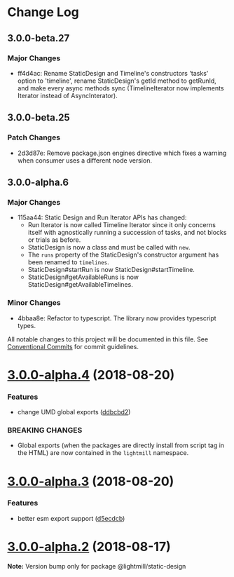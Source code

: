 # Change Log

## 3.0.0-beta.27

### Major Changes

- ff4d4ac: Rename StaticDesign and Timeline's constructors 'tasks' option to 'timeline', rename StaticDesign's getId method to getRunId, and make every async methods sync (TimelineIterator now implements Iterator instead of AsyncInterator).

## 3.0.0-beta.25

### Patch Changes

- 2d3d87e: Remove package.json engines directive which fixes a warning when consumer uses a different node version.

## 3.0.0-alpha.6

### Major Changes

- 115aa44: Static Design and Run Iterator APIs has changed:
  - Run Iterator is now called Timeline Iterator since it only concerns itself with agnostically running a succession of tasks, and not blocks or trials as before.
  - StaticDesign is now a class and must be called with `new`.
  - The `runs` property of the StaticDesign's constructor argument has been renamed to `timelines`.
  - StaticDesign#startRun is now StaticDesign#startTimeline.
  - StaticDesign#getAvailableRuns is now StaticDesign#getAvailableTimelines.

### Minor Changes

- 4bbaa8e: Refactor to typescript. The library now provides typescript types.

All notable changes to this project will be documented in this file.
See [Conventional Commits](https://conventionalcommits.org) for commit guidelines.

<a name="3.0.0-alpha.4"></a>

# [3.0.0-alpha.4](https://github.com/QuentinRoy/lightmill-js/tree/master/packages/store/compare/v3.0.0-alpha.3...v3.0.0-alpha.4) (2018-08-20)

### Features

- change UMD global exports ([ddbcbd2](https://github.com/QuentinRoy/lightmill-js/tree/master/packages/store/commit/ddbcbd2))

### BREAKING CHANGES

- Global exports (when the packages are directly install from script tag in the HTML) are now contained in the `lightmill` namespace.

<a name="3.0.0-alpha.3"></a>

# [3.0.0-alpha.3](https://github.com/QuentinRoy/lightmill-js/tree/master/packages/store/compare/v3.0.0-alpha.2...v3.0.0-alpha.3) (2018-08-20)

### Features

- better esm export support ([d5ecdcb](https://github.com/QuentinRoy/lightmill-js/tree/master/packages/store/commit/d5ecdcb))

<a name="3.0.0-alpha.2"></a>

# [3.0.0-alpha.2](https://github.com/QuentinRoy/lightmill-js/tree/master/packages/store/compare/v3.0.0-alpha.1...v3.0.0-alpha.2) (2018-08-17)

**Note:** Version bump only for package @lightmill/static-design
